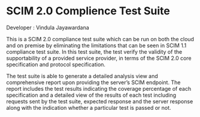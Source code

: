 # SCIM 2.0 Complience Test Suite

Developer : Vindula Jayawardana

This is a SCIM 2.0 compliance test suite which can be run on both the cloud and on premise by eliminating the limitations that can be seen in SCIM 1.1 compliance test suite. In this test suite, the test verify the validity of the supportability of a provided service provider, in terms of the SCIM 2.0 core specification and protocol specification.

The test suite is able to generate a detailed analysis view and comprehensive report upon providing the server’s SCIM endpoint. The report includes the test results indicating the coverage percentage of each specification and a detailed view of the results of each test including requests sent by the test suite, expected response and the server response along with the indication whether a particular test is passed or not.

